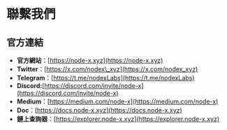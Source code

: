 # 聯繫我們

## 官方連結

* **官方網站**：[https://node-x.xyz](https://node-x.xyz)
* **Twitter**：[https://x.com/nodex\_xyz](https://x.com/nodex_xyz)
* **Telegram**：[https://t.me/nodexLabs](https://t.me/nodexLabs)
* **Discord:**[https://discord.com/invite/node-x](https://discord.com/invite/node-x)
* **Medium**：[https://medium.com/node-x](https://medium.com/node-x)
* **Doc**：[https://docs.node-x.xyz](https://docs.node-x.xyz)
* **鏈上查詢器**：[https://explorer.node-x.xyz](https://explorer.node-x.xyz)



###
